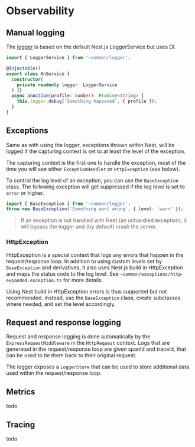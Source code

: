 # Observability


## Manual logging

The [logger](../../src/common/logging/logger.service.ts) is based on the default Nest.js LoggerService but uses DI.

```typescript
import { LoggerService } from '~common/logger';

@Injectable()
export class AnService {
  constructor(
    private readonly logger: LoggerService
  ) {}
  async anAction(profile: number): Promise<string> {
    this.logger.debug(`Something happened`, { profile });
  }
}
```

## Exceptions

Same as with using the logger, exceptions thrown within Nest, will be logged if the capturing context is set to at least
the level of the exception.

The capturing context is the first one to handle the exception, most of the time you will see either `ExceptionHandler`
or `HttpException` (see below).

To control the log level of an exception, you can use the `BaseException` class. The following exception will get
suppressed if the log level is set to `error` or higher.

```typescript
import { BaseException } from '~common/logger';
throw new BaseException('Something went wrong', { level: 'warn' });
```

> If an exception is not handled with Nest (an unhandled exception), it will bypass the
logger and (by default) crash the server.

### HttpException

HttpException is a special context that logs any errors that happen in the request/response loop. In addition to
using custom levels set by `BaseException` and derivatives, it also uses Nest.js build in HttpException and maps
the status code to the log level. See `~common/exceptions/http-expanded.exception.ts` for more details.

Using Nest build in HttpException errors is thus supported but not recommended. Instead, use the `BaseException` class,
create subclasses where needed, and set the level accordingly.

## Request and response logging

Request and response logging is done automatically by the `ExpressRequestMiddleware` in the `HttpRequest` context.
Logs that are generated in the request/response loop are given spanId and traceId, that can be used to tie them
back to their original request.

The logger exposes a `LoggerStore` that can be used to store additional data used within the request/response loop.


## Metrics

todo

## Tracing

todo
